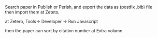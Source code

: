 Search paper in Publish or Perish, and export the data as (postfix .bib) file
then import them at Zeteto.

at Zetero, Tools-> Developer -> Run Javascript

then the paper can sort by citation number at Extra volumn.
